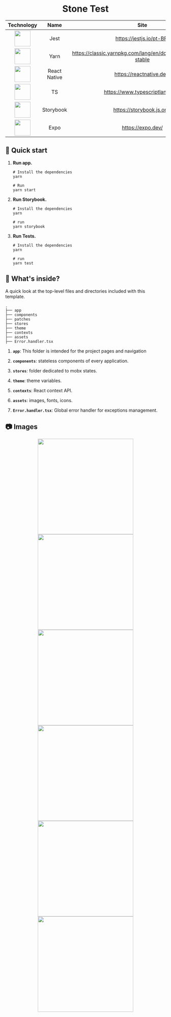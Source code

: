 <h1 align="center">
  Stone Test
</h1>

<div align="center">

|                                                        Technology                                                             |  Name             | Site              |
| :---------------------------------------------------------------------------------------------------------------------------: | :---------------: | :---------------: |
| <img height="50" src="https://user-images.githubusercontent.com/25181517/187955005-f4ca6f1a-e727-497b-b81b-93fb9726268e.png"> |      Jest         | https://jestjs.io/pt-BR/
| <img height="50" src="https://user-images.githubusercontent.com/25181517/183049794-a3dfaddd-22ee-4ffe-b0b4-549ccd4879f9.png"> |      Yarn         | https://classic.yarnpkg.com/lang/en/docs/install/#debian-stable
| <img height="50" src="https://user-images.githubusercontent.com/25181517/183897015-94a058a6-b86e-4e42-a37f-bf92061753e5.png"> |      React Native | https://reactnative.dev/
| <img height="50" src="https://user-images.githubusercontent.com/25181517/183890598-19a0ac2d-e88a-4005-a8df-1ee36782fde1.png"> |      TS           | https://www.typescriptlang.org/
| <img height="50" src="https://user-images.githubusercontent.com/18430599/38112659-491f9112-3368-11e8-8b65-1725f19a61fa.png">  |      Storybook    | https://storybook.js.org/
| <img height="50" src="https://cdn.icon-icons.com/icons2/2389/PNG/512/expo_logo_icon_145293.png">                              |      Expo         | https://expo.dev/

</div>

## 🚅 Quick start

1.  **Run app.**

    ```shell
    # Install the dependencies
    yarn

    # Run
    yarn start
    ```

2.  **Run Storybook.**

    ```shell
    # Install the dependencies
    yarn

    # run
    yarn storybook
    ```

3.  **Run Tests.**

    ```shell
    # Install the dependencies
    yarn

    # run
    yarn test
    ```

## 🔎 What's inside?

A quick look at the top-level files and directories included with this template.

```shell
.
├── app
├── components
├── patches
├── stores
├── theme
├── contexts
├── assets
├── Error.handler.tsx
```

1.  **`app`**: This folder is intended for the project pages and navigation

2.  **`components`**: stateless components of every application.

3.  **`stores`**: folder dedicated to mobx states.

4.  **`theme`**: theme variables.

5.  **`contexts`**: React context API.

6.  **`assets`**: images, fonts, icons.

7.  **`Error.handler.tsx`**: Global error handler for exceptions management.

## 📷 Images

<p float="left" align="center">
  <img src="./assets/images/app/1.jpeg" width="300" />
  <img src="./assets/images/app/2.jpeg" width="300" />
  <img src="./assets/images/app/3.jpeg" width="300" />
  <img src="./assets/images/app/4.jpeg" width="300" />
  <img src="./assets/images/app/5.jpeg" width="300" />
  <img src="./assets/images/app/6.jpeg" width="300" />
</p>
